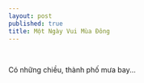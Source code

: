 ```yaml
---
layout: post
published: true
title: Một Ngày Vui Mùa Đông
---
```


 

Có những chiều, thành phố mưa bay...

